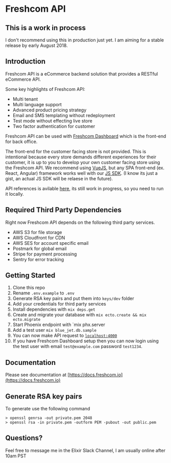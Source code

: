 # Freshcom API

## This is a work in process

I don't recommend using this in production just yet. I am aiming for a stable release by early August 2018.

## Introduction

Freshcom API is a eCommerce backend solution that provides a RESTful eCommerce API.

Some key highlights of Freshcom API:

- Multi tenant
- Multi language support
- Advanced product pricing strategy
- Email and SMS templating without redeployment
- Test mode without effecting live store
- Two factor authentication for customer

Freshcom API can be used with [Freshcom Dashboard](https://github.com/freshcom/freshcom-dashboard) which is the front-end for back office.

The front-end for the customer facing store is not provided. This is intentional because every store demands different experiences for their customer, it is up to you to develop your own customer facing store using the Freshcom API. We recommend using [VueJS](https://vuejs.org), but any SPA front-end (ex. React, Angular) framework works well with our [JS SDK](https://gist.github.com/rbao/d220335aedb1b45025bdb4bad9451634). (I know its just a gist, an actual JS SDK will be relaese in the future).

API references is avilable [here](https://github.com/freshcom/freshcom-api-reference), its still work in progress, so you need to run it locally.

## Required Third Party Dependencies

Right now Freshcom API depends on the following third party services.

- AWS S3 for file storage
- AWS Cloudfront for CDN
- AWS SES for account specific email
- Postmark for global email
- Stripe for payment processing
- Sentry for error tracking

## Getting Started

1. Clone this repo
2. Rename `.env.example` to `.env`
3. Generate RSA key pairs and put them into `keys/dev` folder
4. Add your credentials for third party services
5. Install dependencies with `mix deps.get`
6. Create and migrate your database with `mix ecto.create && mix ecto.migrate`
7. Start Phoenix endpoint with `mix phx.server
8. Add a test user `mix blue_jet.db.sample`
9. You can now make API request to [`localhost:4000`](http://localhost:4000)
10. If you have Freshcom Dashboard setup then you can now login using the test user with email `test@example.com` password `test1234`.

## Documentation

Please see documentation at [https://docs.freshcom.io](https://docs.freshcom.io)

## Generate RSA key pairs

To generate use the following command

```
> openssl genrsa -out private.pem 2048
> openssl rsa -in private.pem -outform PEM -pubout -out public.pem
```

## Questions?

Feel free to message me in the Elixir Slack Channel, I am usually online after 10am PST
